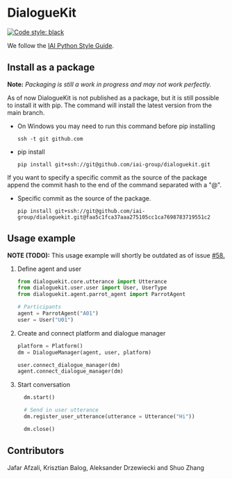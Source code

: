 # DialogueKit

[![Code style: black](https://img.shields.io/badge/code%20style-black-000000.svg)](https://github.com/psf/black)

We follow the [IAI Python Style Guide](https://github.com/iai-group/styleguide/tree/master/python).

## Install as a package

**Note:** *Packaging is still a work in progress and may not work perfectly.*

As of now DialogueKit is not published as a package, but it is still possible to install it with pip.
The command will install the latest version from the main branch.

* On Windows you may need to run this command before pip installing
  
  ```shell
  ssh -t git github.com    
  ```

* pip install

  ```shell
  pip install git+ssh://git@github.com/iai-group/dialoguekit.git
  ```

If you want to specify a specific commit as the source of the package append the commit hash to the end of the command separated with a "@".

* Specific commit as the source of the package.

  ```shell
  pip install git+ssh://git@github.com/iai-group/dialoguekit.git@faa5c1fca37aaa275105cc1ca7698783719551c2
  ```

## Usage example

**NOTE (TODO):** This usage example will shortly be outdated as of issue [#58.](https://github.com/iai-group/dialoguekit/issues/58)

1. Define agent and user

    ```python
    from dialoguekit.core.utterance import Utterance
    from dialoguekit.user.user import User, UserType
    from dialoguekit.agent.parrot_agent import ParrotAgent

    # Participants
    agent = ParrotAgent("A01")
    user = User("U01")
    ```

2. Create and connect platform and dialogue manager

    ```python
    platform = Platform()
    dm = DialogueManager(agent, user, platform)

    user.connect_dialogue_manager(dm)
    agent.connect_dialogue_manager(dm)
    ```

3. Start conversation

    ```python
      dm.start()

      # Send in user utterance
      dm.register_user_utterance(utterance = Utterance("Hi"))

      dm.close()
    ```

## Contributors

Jafar Afzali, Krisztian Balog, Aleksander Drzewiecki and Shuo Zhang